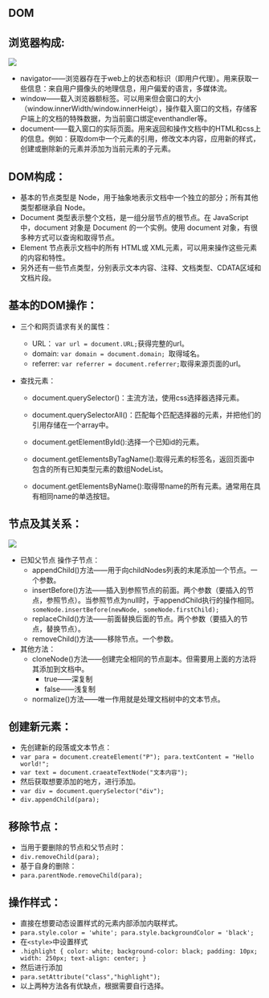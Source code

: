 
**DOM**
---


浏览器构成:
-

![](https://i.imgur.com/XW1EIaW.png)


 - navigator——浏览器存在于web上的状态和标识（即用户代理）。用来获取一些信息：来自用户摄像头的地理信息，用户偏爱的语言，多媒体流。
 - window——载入浏览器额标签。可以用来但会窗口的大小（window.innerWidth/window.innerHeigt），操作载入窗口的文档，存储客户端上的文档的特殊数据，为当前窗口绑定eventhandler等。
 - document——载入窗口的实际页面。用来返回和操作文档中的HTML和css上的信息。例如：获取dom中一个元素的引用，修改文本内容，应用新的样式，创建或删除新的元素并添加为当前元素的子元素。
   
DOM构成：
-

 - 基本的节点类型是 Node，用于抽象地表示文档中一个独立的部分；所有其他类型都继承自 Node。 
 - Document 类型表示整个文档，是一组分层节点的根节点。在 JavaScript中，document 对象是 Document 的一个实例。使用 document 对象，有很多种方式可以查询和取得节点。 
 - Element 节点表示文档中的所有 HTML或 XML元素，可以用来操作这些元素的内容和特性。 
 - 另外还有一些节点类型，分别表示文本内容、注释、文档类型、CDATA区域和文档片段。 

基本的DOM操作：
-
 - 三个和网页请求有关的属性：
   - URL： `var url = document.URL;`获得完整的url。
   - domain: `var domain = document.domain; `取得域名。
   - referrer: `var referrer = document.referrer;`取得来源页面的url。
 
 - 查找元素：
   - document.querySelector()：主流方法，使用css选择器选择元素。
   - document.querySelectorAll()：匹配每个匹配选择器的元素，并把他们的引用存储在一个array中。


   - document.getElementById():选择一个已知id的元素。
   - document.getElementsByTagName():取得元素的标签名，返回页面中包含的所有已知类型元素的数组NodeList。
   - document.getElementsByName():取得带name的所有元素。通常用在具有相同name的单选按钮。

节点及其关系：
-
    
![](https://i.imgur.com/1mMNeKa.png)

 - 已知父节点 操作子节点：
   - appendChild()方法——用于向childNodes列表的末尾添加一个节点。一个参数。
   - insertBefore()方法——插入到参照节点的前面。两个参数（要插入的节点，参照节点）。当参照节点为null时，于appendChild执行的操作相同。`someNode.insertBefore(newNode, someNode.firstChild); `
   - replaceChild()方法——前面替换后面的节点。两个参数（要插入的节点，替换节点）。
   - removeChild()方法——移除节点。一个参数。
 - 其他方法：
   - cloneNode()方法——创建完全相同的节点副本。但需要用上面的方法将其添加到文档中。
     - true——深复制
     - false——浅复制
   - normalize()方法——唯一作用就是处理文档树中的文本节点。
     

创建新元素：
-


 - 先创建新的段落或文本节点：
 - `var para = document.createElement("P"); para.textContent = "Hello world!"; `
 - `var text = document.craeateTextNode("文本内容");`
 - 然后获取想要添加的地方，进行添加。
 - `var div = document.querySelector("div");`
 - `div.appendChild(para);`


移除节点：
-

 - 当用于要删除的节点和父节点时：
 - `div.removeChild(para);`
 - 基于自身的删除：
 - `para.parentNode.removeChild(para);`


操作样式：
-

 - 直接在想要动态设置样式的元素内部添加内联样式。
 -  `para.style.color = 'white'; para.style.backgroundColor = 'black';`
 - 在`<style>`中设置样式
 - `.highlight {
      color: white;
      background-color: black;
      padding: 10px;
      width: 250px;
      text-align: center;
    }`
 - 然后进行添加
 - `para.setAttribute("class","highlight");`
 - 以上两种方法各有优缺点，根据需要自行选择。
    
    
